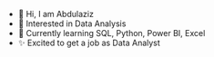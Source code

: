 - 👋 Hi, I am Abdulaziz
- 👀 Interested in Data Analysis
- 🌱 Currently learning SQL, Python, Power BI, Excel
- ✨ Excited to get a job as Data Analyst

<!---
Abdulaziz67/Abdulaziz67 is a ✨ special ✨ repository because its `README.md` (this file) appears on your GitHub profile.
You can click the Preview link to take a look at your changes.
--->

